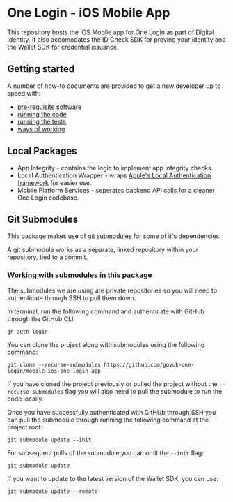 # One Login - iOS Mobile App

This repository hosts the iOS Mobile app for One Login as part of Digital Identity. It also accomodates the ID Check SDK for proving your identity and the Wallet SDK for credential issuance. 


## Getting started

A number of how-to documents are provided to get a new developer up to speed with:
- [pre-requisite software](docs/required-software.md)
- [running the code](docs/running-the-code.md)
- [running the tests](docs/running-the-tests.md)
- [ways of working](docs/ways-of-working.md)


## Local Packages

- App Integrity - contains the logic to implement app integrity checks.
- Local Authentication Wrapper - wraps [Apple's Local Authentication framework](https://developer.apple.com/documentation/localauthentication) for easier use.
- Mobile Platform Services - seperates backend API calls for a cleaner One Login codebase.

## Git Submodules

This package makes use of [git submodules](https://git-scm.com/book/en/v2/Git-Tools-Submodules) for some of it's dependencies.

A git submodule works as a separate, linked repository within your repository, tied to a commit.

### Working with submodules in this package

The submodules we are using are private repositories so you will need to authenticate through SSH to pull them down.

In terminal, run the following command and authenticate with GitHub through the GitHub CLI:

`gh auth login`

You can clone the project along with submodules using the following command:

`git clone --recurse-submodules https://github.com/govuk-one-login/mobile-ios-one-login-app`

If you have cloned the project previously or pulled the project without the `--recurse-submodules` flag you will also need to pull the submodule to run the code locally.

Once you have successfully authenticated with GitHUb through SSH you can pull the submodule through running the following command at the project root:

`git submodule update --init`

For subsequent pulls of the submodule you can omit the `--init` flag:

`git submodule update`

If you want to update to the latest version of the Wallet SDK, you can use:

`git submodule update --remote`

